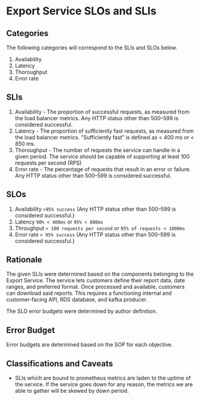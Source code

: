 # Export Service SLOs and SLIs

## Categories
The following categories will correspond to the SLIs and SLOs below.

1. Availability
2. Latency
3. Thoroughput
4. Error rate

## SLIs
1. Availability - The proportion of successful requests, as measured from the load balancer metrics. Any HTTP status other than 500–599 is considered successful.
2. Latency - The proportion of sufficiently fast requests, as measured from the load balancer metrics. "Sufficiently fast” is defined as < 400 ms or < 850 ms. 
3. Thoroughput - The number of requests the service can handle in a given period. The service should be capable of supporting at least 100 requests per second (RPS)
4. Error rate - The percentage of requests that result in an error or failure. Any HTTP status other than 500–599 is considered successful.

## SLOs

1. Availability `>95% success` (Any HTTP status other than 500–599 is considered successful.)
2. Latency `90% < 400ms` or `95% < 800ms`
3. Throughput `> 100 requests per second` or `95% of requests < 1000ms`
4. Error rate `> 95% success` (Any HTTP status other than 500–599 is considered successful.)

## Rationale
The given SLIs were determined based on the components belonging to the Export Service. The service lets customers define their report data, date ranges, and preferred format. Once processed and available, customers can download said reports. This requires a functioning internal and customer-facing API, RDS database, and kafka producer.

The SLO error budgets were determined by author definition.

## Error Budget
Error budgets are determined based on the SOP for each objective.

## Classifications and Caveats
* SLIs which are bound to prometheus metrics are laden to the uptime of the service. If the service goes down for any reason, the metrics we are able to gather will be skewed by down period.

